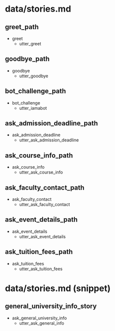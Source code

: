 # data/stories.md

## greet_path
* greet
  - utter_greet

## goodbye_path
* goodbye
  - utter_goodbye

## bot_challenge_path
* bot_challenge
  - utter_iamabot

## ask_admission_deadline_path
* ask_admission_deadline
  - utter_ask_admission_deadline

## ask_course_info_path
* ask_course_info
  - utter_ask_course_info

## ask_faculty_contact_path
* ask_faculty_contact
  - utter_ask_faculty_contact

## ask_event_details_path
* ask_event_details
  - utter_ask_event_details

## ask_tuition_fees_path
* ask_tuition_fees
  - utter_ask_tuition_fees

# data/stories.md (snippet)
## general_university_info_story
* ask_general_university_info
  - utter_ask_general_info